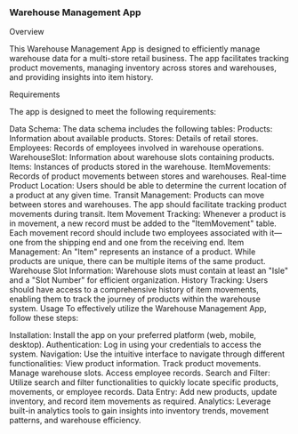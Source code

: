 <h3><b>Warehouse Management App</b></h3>

Overview
<p>This  Warehouse Management App is designed to efficiently manage warehouse data for a multi-store retail business. The app facilitates tracking product movements, managing inventory across stores and warehouses, and providing insights into item history.</p>

<p>Requirements</p>
<p>The app is designed to meet the following requirements:</p>

Data Schema: The data schema includes the following tables:
Products: Information about available products.
Stores: Details of retail stores.
Employees: Records of employees involved in warehouse operations.
WarehouseSlot: Information about warehouse slots containing products.
Items: Instances of products stored in the warehouse.
ItemMovements: Records of product movements between stores and warehouses.
Real-time Product Location: Users should be able to determine the current location of a product at any given time.
Transit Management: Products can move between stores and warehouses. The app should facilitate tracking product movements during transit.
Item Movement Tracking: Whenever a product is in movement, a new record must be added to the "ItemMovement" table. Each movement record should include two employees associated with it—one from the shipping end and one from the receiving end.
Item Management: An "Item" represents an instance of a product. While products are unique, there can be multiple items of the same product.
Warehouse Slot Information: Warehouse slots must contain at least an "Isle" and a "Slot Number" for efficient organization.
History Tracking: Users should have access to a comprehensive history of item movements, enabling them to track the journey of products within the warehouse system.
Usage
To effectively utilize the Warehouse Management App, follow these steps:

Installation: Install the app on your preferred platform (web, mobile, desktop).
Authentication: Log in using your credentials to access the system.
Navigation: Use the intuitive interface to navigate through different functionalities:
View product information.
Track product movements.
Manage warehouse slots.
Access employee records.
Search and Filter: Utilize search and filter functionalities to quickly locate specific products, movements, or employee records.
Data Entry: Add new products, update inventory, and record item movements as required.
Analytics: Leverage built-in analytics tools to gain insights into inventory trends, movement patterns, and warehouse efficiency.
